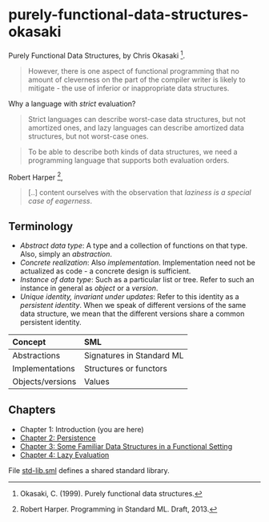 # purely-functional-data-structures-okasaki

Purely Functional Data Structures, by Chris Okasaki [^1].

> However, there is one aspect of functional programming
> that no amount of cleverness on the part of the compiler
> writer is likely to mitigate - the use of inferior or inappropriate
> data structures.

Why a language with _strict_ evaluation?

> Strict languages can describe worst-case data structures,
> but not amortized ones, and lazy languages can describe
> amortized data structures, but not worst-case ones.

> To be able to describe both kinds of data structures,
> we need a programming language that supports both evaluation
> orders.

Robert Harper [^2],

> [..] content ourselves with the observation that
> _laziness is a special case of eagerness_.

## Terminology

- _Abstract data type_: A type and a collection of functions on that type.
Also, simply an _abstraction_.
- _Concrete realization_: Also _implementation_. Implementation need not be
actualized as code - a concrete design is sufficient.
- _Instance of data type_: Such as a particular list or tree.
Refer to such an instance in general as _object_ or a _version_.
- _Unique identity, invariant under updates_: Refer to this identity as a
_persistent identity_. When we speak of different versions of the same
data structure, we mean that the different versions share a common
persistent identity.

| Concept          | SML                       |
|:-----------------|:--------------------------|
| Abstractions     | Signatures in Standard ML |
| Implementations  | Structures or functors    |
| Objects/versions | Values                    |

## Chapters

- Chapter 1: Introduction (you are here)
- [Chapter 2: Persistence](ch2)
- [Chapter 3: Some Familiar Data Structures in a Functional Setting](ch3)
- [Chapter 4: Lazy Evaluation](ch4)

File [std-lib.sml](std-lib.sml) defines a shared standard library.

[^1]: Okasaki, C. (1999). Purely functional data structures.
[^2]: Robert Harper. Programming in Standard ML. Draft, 2013.
